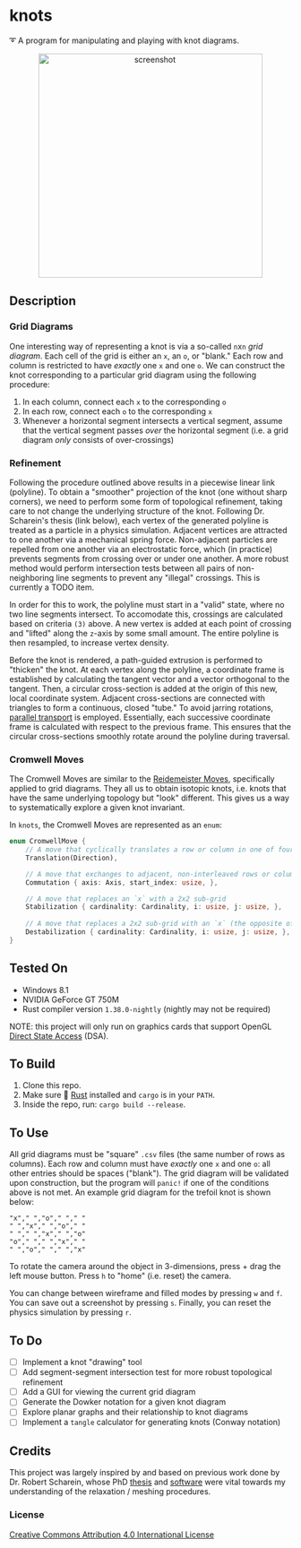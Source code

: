 # knots
➰ A program for manipulating and playing with knot diagrams.

<p align="center">
  <img src="https://github.com/mwalczyk/knots/blob/master/screenshots/knots.png" alt="screenshot" width="400" height="auto"/>
</p>

## Description
### Grid Diagrams
One interesting way of representing a knot is via a so-called `n`x`n` _grid diagram_. Each cell of the grid is either an `x`, an `o`, or "blank." Each row and column is restricted to have _exactly_ one `x` and one `o`. We can construct the knot corresponding to a particular grid diagram using the following procedure:

1. In each column, connect each `x` to the corresponding `o` 
2. In each row, connect each `o` to the corresponding `x`
3. Whenever a horizontal segment intersects a vertical segment, assume that the vertical segment passes _over_ the horizontal segment (i.e. a grid diagram _only_ consists of over-crossings)

### Refinement
Following the procedure outlined above results in a piecewise linear link (polyline). To obtain a "smoother" projection of the knot (one without sharp corners), we need to perform some form of topological refinement, taking care to not change the underlying structure of the knot. Following Dr. Scharein's thesis (link below), each vertex of the generated polyline is treated as a particle in a physics simulation. Adjacent vertices are attracted to one another via a mechanical spring force. Non-adjacent particles are repelled from one another via an electrostatic force, which (in practice) prevents segments from crossing over or under one another. A more robust method would perform intersection tests between all pairs of non-neighboring line segments to prevent any "illegal" crossings. This is currently a TODO item.

In order for this to work, the polyline must start in a "valid" state, where no two line segments intersect. To accomodate this, crossings are calculated based on criteria `(3)` above. A new vertex is added at each point of crossing and "lifted" along the `z`-axis by some small amount. The entire polyline is then resampled, to increase vertex density.

Before the knot is rendered, a path-guided extrusion is performed to "thicken" the knot. At each vertex along the polyline, a coordinate frame is established by calculating the tangent vector and a vector orthogonal to the tangent. Then, a circular cross-section is added at the origin of this new, local coordinate system. Adjacent cross-sections are connected with triangles to form a continuous, closed "tube." To avoid jarring rotations, [parallel transport](https://en.wikipedia.org/wiki/Parallel_transport) is employed. Essentially, each successive coordinate frame is calculated with respect to the previous frame. This ensures that the circular cross-sections smoothly rotate around the polyline during traversal.  

### Cromwell Moves
The Cromwell Moves are similar to the [Reidemeister Moves](https://en.wikipedia.org/wiki/Reidemeister_move), specifically applied to grid diagrams. They all us to obtain isotopic knots, i.e. knots that have the same underlying topology but "look" different. This gives us a way to systematically explore a given knot invariant.

In `knots`, the Cromwell Moves are represented as an `enum`:

```rust
enum CromwellMove {
    // A move that cyclically translates a row or column in one of four directions: up, down, left, or right
    Translation(Direction),

    // A move that exchanges to adjacent, non-interleaved rows or columns
    Commutation { axis: Axis, start_index: usize, },

    // A move that replaces an `x` with a 2x2 sub-grid
    Stabilization { cardinality: Cardinality, i: usize, j: usize, },
    
    // A move that replaces a 2x2 sub-grid with an `x` (the opposite of an x-stabilization): currently not supported
    Destabilization { cardinality: Cardinality, i: usize, j: usize, },
}
```

## Tested On
- Windows 8.1
- NVIDIA GeForce GT 750M
- Rust compiler version `1.38.0-nightly` (nightly may not be required)

NOTE: this project will only run on graphics cards that support OpenGL [Direct State Access](https://www.khronos.org/opengl/wiki/Direct_State_Access) (DSA).

## To Build
1. Clone this repo.
2. Make sure 🦀 [Rust](https://www.rust-lang.org/en-US/) installed and `cargo` is in your `PATH`.
3. Inside the repo, run: `cargo build --release`.

## To Use
All grid diagrams must be "square" `.csv` files (the same number of rows as columns). Each row and column must have _exactly_ one `x` and one `o`: all other entries should be spaces ("blank"). The grid diagram will be validated upon construction, but the program will `panic!` if one of the conditions above is not met. An example grid diagram for the trefoil knot is shown below:

```
"x"," ","o"," "," "
" ","x"," ","o"," "
" "," ","x"," ","o"
"o"," "," ","x"," "
" ","o"," "," ","x"
```

To rotate the camera around the object in 3-dimensions, press + drag the left mouse button. Press `h` to "home" (i.e. reset) the camera.

You can change between wireframe and filled modes by pressing `w` and `f`. You can save out a screenshot by pressing `s`. Finally, you can reset the physics simulation by pressing `r`.

## To Do
- [ ] Implement a knot "drawing" tool
- [ ] Add segment-segment intersection test for more robust topological refinement
- [ ] Add a GUI for viewing the current grid diagram
- [ ] Generate the Dowker notation for a given knot diagram
- [ ] Explore planar graphs and their relationship to knot diagrams
- [ ] Implement a `tangle` calculator for generating knots (Conway notation)

## Credits
This project was largely inspired by and based on previous work done by Dr. Robert Scharein, whose PhD [thesis](https://knotplot.com/thesis/) and [software](https://knotplot.com/) were vital towards my understanding of the relaxation / meshing procedures.

### License
[Creative Commons Attribution 4.0 International License](https://creativecommons.org/licenses/by/4.0/)
